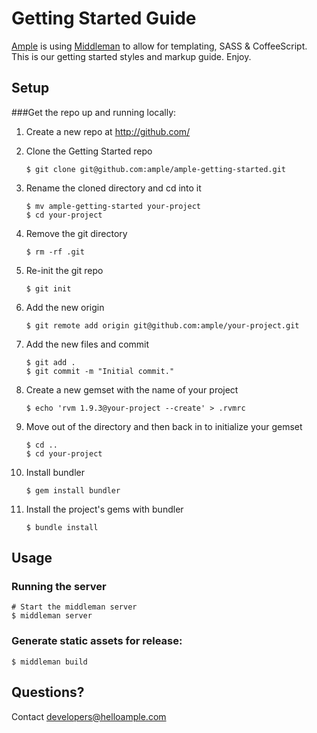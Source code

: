 # Getting Started Guide

[Ample](http://www.helloample.com/) is using [Middleman](http://middlemanapp.com/guides/getting-started) to allow for templating, SASS & CoffeeScript. This is our getting started styles and markup guide. Enjoy.

## Setup

###Get the repo up and running locally:

1. Create a new repo at http://github.com/
2. Clone the Getting Started repo

    ```
	$ git clone git@github.com:ample/ample-getting-started.git
	```
	
3. Rename the cloned directory and cd into it
	```
  	$ mv ample-getting-started your-project
  	$ cd your-project
  	```
4. Remove the git directory
	```
  	$ rm -rf .git
	```
5. Re-init the git repo
  	```
  	$ git init
 	```
6. Add the new origin
	```
  	$ git remote add origin git@github.com:ample/your-project.git
	```
7. Add the new files and commit
	```
	$ git add .
	$ git commit -m "Initial commit."
	```
8. Create a new gemset with the name of your project
	```
	$ echo 'rvm 1.9.3@your-project --create' > .rvmrc
	```
9. Move out of the directory and then back in to initialize your gemset
	```
	$ cd ..
	$ cd your-project
  	```
10. Install bundler
	```
	$ gem install bundler
 	```
11. Install the project's gems with bundler
	```
	$ bundle install
	```
	
## Usage

### Running the server

    # Start the middleman server
    $ middleman server
 
### Generate static assets for release:

    $ middleman build
	
## Questions?

Contact developers@helloample.com